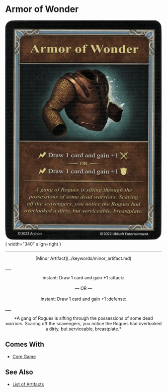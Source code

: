 # Armor of Wonder

![Armor of Wonder](../assets/artifacts_minor-armor_of_wonder.webp){ width="340" align=right }
___
<p style="text-align: center;" markdown>[Minor Artifact](../keywords/minor_artifact.md)</p>
___
<p style="text-align: center;" markdown>:instant: Draw 1 card and gain +1 :attack:.<br><br>— OR —<br><br>:instant: Draw 1 card and gain +1 :defense:.</p>
___
<p style="text-align: center;" markdown>*A gang of Rogues is sifting through the possessions of some dead warriors. Scaring off the scavengers, you notice the Rogues had overlooked a dirty, but serviceable, breastplate.*</p>


## Comes With

- [Core Game](../content/core_game.md)


## See Also


- [List of Artifacts](index.md)
